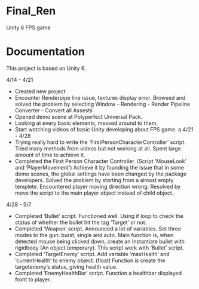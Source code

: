 # Final_Ren
Unity 6 FPS game
# Documentation
This project is based on Unity 6. 

4/14 - 4/21
- Created new project
- Encounter Renderpipe line issue, textures display error. Browsed and solved the problem by selecting Window - Rendering - Render Pipeline Converter - Convert all Assests
- Opened demo scene at Polyperfect Universal Pack. 
- Looking at every basic elements, messed around to them.
- Start watching videos of basic Unity developing about FPS game.
a
4/21 - 4/28
- Trying really hard to write the ‘FirstPersonCharacterController’ script. Tried many methods from videos but not working at all. Spent large amount of time to achieve it.
- Completed the First Person Character Controller. (Script ‘MouseLook’ and ‘PlayerMovement’) Achieve it by founding the issue that in some demo scenes, the global settings have been changed by the package developers. Solved the problem by starting from a almost empty templete. Encountered player moving direction wrong. Resolved by move the script to the main player object instead of child object.


4/28 - 5/7
- Completed ‘Bullet’ script. Functioned well. Using if loop to check the status of whether the bullet hit the tag ‘Target’ or not.
- Completed ‘Weapon’ script. Announced a lot of variables. Set three modes to the gun: burst, single and auto. Main function is, when detected mouse being clicked down, create an Instantiate bullet with rigidbody (An object temporary). This script work with ‘Bullet’ script.
- Completed ‘TargetEnemy’ script. Add variable ‘maxHealth’ and ‘currentHealth’ to enemy object. (float) Function is create the targetenemy’s status, giving health value.
- Completed ‘EnemyHealthBar’ script. Function a healthbar displayed front to player.

 

